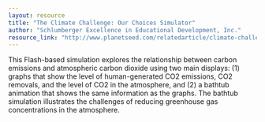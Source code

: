 ```yaml
---
layout: resource
title: "The Climate Challenge: Our Choices Simulator"
author: "Schlumberger Excellence in Educational Development, Inc."
resource_link: "http://www.planetseed.com/relatedarticle/climate-challenge-our-choices"
---
```


This Flash-based simulation explores the relationship between carbon emissions and atmospheric carbon dioxide using two main displays: (1) graphs that show the level of human-generated CO2 emissions, CO2 removals, and the level of CO2 in the atmosphere, and (2) a bathtub animation that shows the same information as the graphs. The bathtub simulation illustrates the challenges of reducing greenhouse gas concentrations in the atmosphere.

